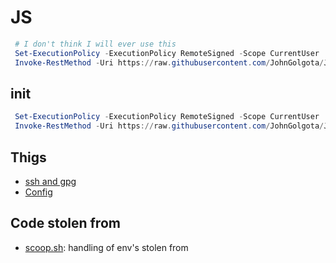 # JS

```powershell
 # I don't think I will ever use this
 Set-ExecutionPolicy -ExecutionPolicy RemoteSigned -Scope CurrentUser
 Invoke-RestMethod -Uri https://raw.githubusercontent.com/JohnGolgota/JS/main/winget.init.ps1 | Invoke-Expression
```

## init

```powershell
 Set-ExecutionPolicy -ExecutionPolicy RemoteSigned -Scope CurrentUser
 Invoke-RestMethod -Uri https://raw.githubusercontent.com/JohnGolgota/JS/main/init.ps1 | Invoke-Expression
```

## Thigs

- [ssh and gpg](./notas/sshAndGPG.md#ssh-and-gpg-info)
- [Config](./.config/README.md)

## Code stolen from

- [scoop.sh](https://github.com/ScoopInstaller/Scoop): handling of env's stolen from
